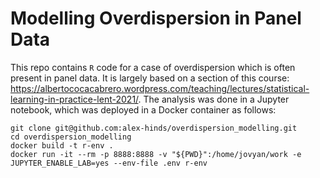 # Modelling Overdispersion in Panel Data

This repo contains `R` code for a case of overdispersion which is often present in panel data. It is largely based on a section of this course: https://albertococacabrero.wordpress.com/teaching/lectures/statistical-learning-in-practice-lent-2021/. The analysis was done in a Jupyter notebook, which was deployed in a Docker container as follows:
```
git clone git@github.com:alex-hinds/overdispersion_modelling.git
cd overdispersion_modelling
docker build -t r-env .
docker run -it --rm -p 8888:8888 -v "${PWD}":/home/jovyan/work -e JUPYTER_ENABLE_LAB=yes --env-file .env r-env 
```
